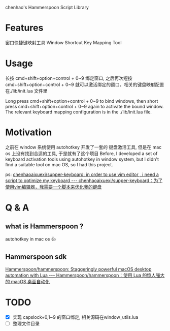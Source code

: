 chenhao's  Hammerspoon Script Library
# Features
窗口快捷键映射工具
Window Shortcut Key Mapping Tool
# Usage
长按 cmd+shift+option+control + 0~9 绑定窗口, 之后再次短按 cmd+shift+option+control + 0~9 就可以激活绑定的窗口。相关的键盘映射配置在./lib/init.lua 文件里

Long press cmd+shift+option+control + 0~9 to bind windows, then short press cmd+shift+option+control + 0~9 again to activate the bound window. The relevant keyboard mapping configuration is in the ./lib/init.lua file.
# Motivation
之前在 window 系统使用 autohotkey 开发了一套的 键盘激活工具, 但是在 mac os 上没有找到合适的工具, 于是就有了这个项目
Before, I developed a set of keyboard activation tools using autohotkey in window system, but I didn't find a suitable tool on mac OS, so I had this project.

ps: [chenhaoaixuexi/supper-keyboard: in order to use vim editor , i need a script to optimize my keyboard --- chenhaoaixuexi/supper-keyboard：为了使用vim编辑器，我需要一个脚本来优化我的键盘](https://github.com/chenhaoaixuexi/supper-keyboard)
# Q & A
## what is Hammerspoon ?
autohotkey in mac os 👍
## Hammerspoon sdk
[Hammerspoon/hammerspoon: Staggeringly powerful macOS desktop automation with Lua --- Hammerspoon/hammerspoon：使用 Lua 的惊人强大的 macOS 桌面自动化](https://github.com/Hammerspoon/hammerspoon)
# TODO
- [x] 实现 capslock+0,1~9 的窗口绑定, 相关源码在window_utils.lua
- [ ]  整理文件目录